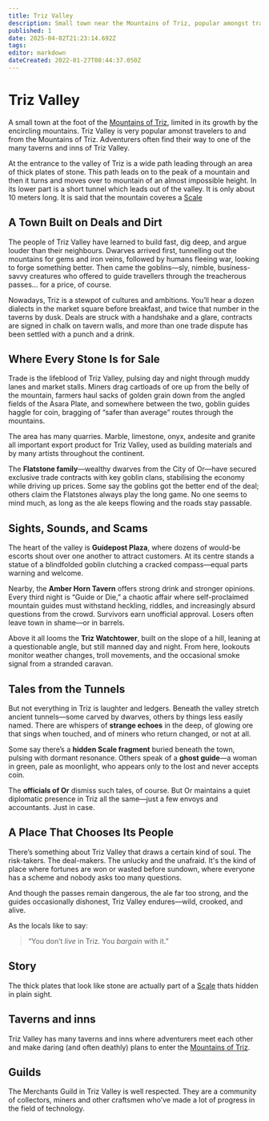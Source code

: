 ```yaml
---
title: Triz Valley
description: Small town near the Mountains of Triz, popular amongst travelers.
published: 1
date: 2025-04-02T21:23:14.692Z
tags: 
editor: markdown
dateCreated: 2022-01-27T08:44:37.050Z
---
```


# Triz Valley

A small town at the foot of the [Mountains of Triz](/location/landmark/mountains-of-triz.md), limited in its growth by the encircling mountains. Triz Valley is very popular amonst travelers to and from the Mountains of Triz. Adventurers often find their way to one of the many taverns and inns of Triz Valley.

At the entrance to the valley of Triz is a wide path leading through an area of thick plates of stone. This path leads on to the peak of a mountain and then it turns and moves over to mountain of an almost impossible height. In its lower part is a short tunnel which leads out of the valley. It is only about 10 meters long. It is said that the mountain coveres a [Scale](/location/scale.md)

## A Town Built on Deals and Dirt

The people of Triz Valley have learned to build fast, dig deep, and argue louder than their neighbours. Dwarves arrived first, tunnelling out the mountains for gems and iron veins, followed by humans fleeing war, looking to forge something better. Then came the goblins—sly, nimble, business-savvy creatures who offered to guide travellers through the treacherous passes… for a price, of course.

Nowadays, Triz is a stewpot of cultures and ambitions. You’ll hear a dozen dialects in the market square before breakfast, and twice that number in the taverns by dusk. Deals are struck with a handshake and a glare, contracts are signed in chalk on tavern walls, and more than one trade dispute has been settled with a punch and a drink.

## Where Every Stone Is for Sale

Trade is the lifeblood of Triz Valley, pulsing day and night through muddy lanes and market stalls. Miners drag cartloads of ore up from the belly of the mountain, farmers haul sacks of golden grain down from the angled fields of the Asara Plate, and somewhere between the two, goblin guides haggle for coin, bragging of “safer than average” routes through the mountains.

The area has many quarries. Marble, limestone, onyx, andesite and granite all important export product for Triz Valley, used as building materials and by many artists throughout the continent.

The **Flatstone family**—wealthy dwarves from the City of Or—have secured exclusive trade contracts with key goblin clans, stabilising the economy while driving up prices. Some say the goblins got the better end of the deal; others claim the Flatstones always play the long game. No one seems to mind much, as long as the ale keeps flowing and the roads stay passable.

## Sights, Sounds, and Scams

The heart of the valley is **Guidepost Plaza**, where dozens of would-be escorts shout over one another to attract customers. At its centre stands a statue of a blindfolded goblin clutching a cracked compass—equal parts warning and welcome.

Nearby, the **Amber Horn Tavern** offers strong drink and stronger opinions. Every third night is “Guide or Die,” a chaotic affair where self-proclaimed mountain guides must withstand heckling, riddles, and increasingly absurd questions from the crowd. Survivors earn unofficial approval. Losers often leave town in shame—or in barrels.

Above it all looms the **Triz Watchtower**, built on the slope of a hill, leaning at a questionable angle, but still manned day and night. From here, lookouts monitor weather changes, troll movements, and the occasional smoke signal from a stranded caravan.

## Tales from the Tunnels

But not everything in Triz is laughter and ledgers. Beneath the valley stretch ancient tunnels—some carved by dwarves, others by things less easily named. There are whispers of **strange echoes** in the deep, of glowing ore that sings when touched, and of miners who return changed, or not at all.

Some say there’s a **hidden Scale fragment** buried beneath the town, pulsing with dormant resonance. Others speak of a **ghost guide**—a woman in green, pale as moonlight, who appears only to the lost and never accepts coin.

The **officials of Or** dismiss such tales, of course. But Or maintains a quiet diplomatic presence in Triz all the same—just a few envoys and accountants. Just in case.

## A Place That Chooses Its People

There’s something about Triz Valley that draws a certain kind of soul. The risk-takers. The deal-makers. The unlucky and the unafraid. It's the kind of place where fortunes are won or wasted before sundown, where everyone has a scheme and nobody asks too many questions.

And though the passes remain dangerous, the ale far too strong, and the guides occasionally dishonest, Triz Valley endures—wild, crooked, and alive.

As the locals like to say:
> “You don’t *live* in Triz. You *bargain* with it.”

## Story
The thick plates that look like stone are actually part of a [Scale](/location/scale.md) thats hidden in plain sight.

## Taverns and inns
Triz Valley has many taverns and inns where adventurers meet each other and make daring (and often deathly) plans to enter the [Mountains of Triz](/location/landmark/mountains-of-triz.md).

## Guilds
The Merchants Guild in Triz Valley is well respected. They are a community of collectors, miners and other craftsmen who’ve made a lot of progress in the field of technology.